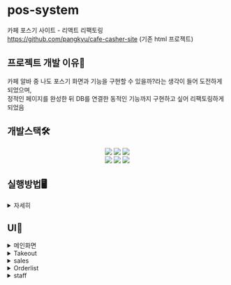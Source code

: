 # pos-system

카페 포스기 사이트 - 리액트 리팩토링 <br/>
https://github.com/pangkyu/cafe-casher-site (기존 html 프로젝트) 

## 프로젝트 개발 이유👀
 
  카페 알바 중 나도 포스기 화면과 기능을 구현할 수 있을까?라는 생각이 들어 도전하게 되었으며, 
  <br/>정적인 페이지를 완성한 뒤 DB를 연결한 동적인 기능까지 구현하고 싶어 리팩토링하게되었음 
 
## 개발스택🛠️

<div align = center>
  <img src="https://img.shields.io/badge/html-E34F26?style=for-the-badge&logo=html5&logoColor=white">
  <img src="https://img.shields.io/badge/javascript-F7DF1E?style=for-the-badge&logo=javascript&logoColor=black"> 
  <img src="https://img.shields.io/badge/css-1572B6?style=for-the-badge&logo=css3&logoColor=white">
  <br/>
    <img src="https://img.shields.io/badge/react-61DAFB?style=for-the-badge&logo=react&logoColor=black"> 
 <img src="https://img.shields.io/badge/mariaDB-003545?style=for-the-badge&logo=mariaDB&logoColor=white">
 <img src="https://img.shields.io/badge/Node.js-339933?style=for-the-badge&logo=Node.js&logoColor=white"/>
 
</div>

## 실행방법🖥️ 
  <details>
 <summary>자세히</summary><br/><br/>
  터미널에서 pos-system-main -> pos디렉토리로 이동한 뒤, npm start 
  </details>

## UI🧾
<details>
 <summary>메인화면</summary><br/>
 
 ![image](https://user-images.githubusercontent.com/75983289/197516147-045236a0-fd9f-417f-855d-7e2b23d4df7e.png)
</details>

<details>
 <summary>Takeout</summary><br/>
 
 ![image](https://user-images.githubusercontent.com/75983289/197516787-c5055fd8-e078-4789-aa52-35941609e361.png)
 - 카테고리 메뉴를 클릭하면 메뉴목록이 바뀐다. 
 - 메뉴를 클릭하면 메뉴가 추가된다. 
 - 전체취소, 라인취소, +, -로 결제목록을 관리할 수 있다. 
 - 현금/카드 버튼을 누르면 결제가 완료된다. 
 - 전체 서비스 버튼을 누르면 가격이 0원으로 변경되어 결제된다. 
 - 단가변경을 통해 메뉴의 단가를 변경하여 결제할 수 있다. 
 - 영수증관리를 누르면 orderlist 페이지로 이동한다. 
</details>

<details>
 <summary>sales</summary><br/>
 
 ![image](https://user-images.githubusercontent.com/75983289/197516947-139c87a5-f778-425b-bc3c-08bb06af23a7.png)
 - 날짜별 매출액을 확인할 수 있다. 
</details>

<details>
 <summary>Orderlist</summary><br/>
 
 ![image](https://user-images.githubusercontent.com/75983289/197517182-f4bdf0c2-6e07-449d-bb31-6bd9bdfedaab.png)
 - 주문목록을 조회할 수 있다. 
 - 반품버튼을 눌러서 주문목록을 반품처리 시킬 수 있다.
 - 위 컴포넌트에있는 영수증을 누르면 아래 컴포넌트에 세부적인 정보가 출력된다. 
</details>

<details>
 <summary>staff</summary><br/>
 
 ![image](https://user-images.githubusercontent.com/75983289/197517473-1da664d6-c2a3-458c-9fba-22ab40112fa1.png)
 - 추가, 삭제 버튼을 통해서 근무자 정보를 변경할 수 있다. 

</details>
